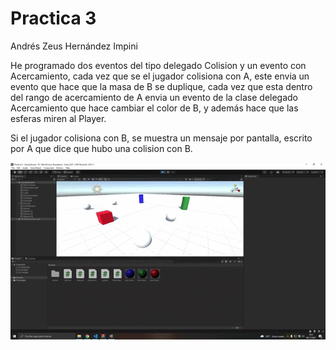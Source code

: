 # Practica 3
Andrés Zeus Hernández Impini

He programado dos eventos del tipo delegado Colision y un evento con Acercamiento, cada vez que se el jugador colisiona con A, este envia un evento que hace que la masa de B se duplique, cada vez que esta dentro del rango de acercamiento de A envia un evento de la clase delegado Acercamiento que hace cambiar el color de B, y además hace que las esferas miren al Player. 

Si el jugador colisiona con B, se muestra un mensaje por pantalla, escrito por A que dice que hubo una colision con B.

![Texto alternativo](./gif/2021-11-05%2013-51-21_Trim.gif)
